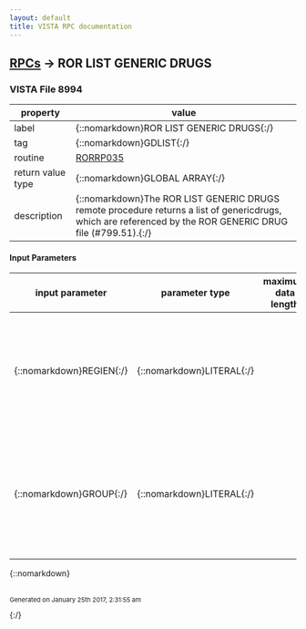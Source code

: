 ```yaml
---
layout: default
title: VISTA RPC documentation
---
```




## [RPCs](TableOfContent.md) &#8594; ROR LIST GENERIC DRUGS 



### VISTA File 8994 


 property | value 
--- | --- 
 label | {::nomarkdown}ROR LIST GENERIC DRUGS{:/}
 tag | {::nomarkdown}GDLIST{:/}
 routine | [RORRP035](http://code.osehra.org/dox/Routine_RORRP035_source.html)
 return value type | {::nomarkdown}GLOBAL ARRAY{:/}
 description | {::nomarkdown}The ROR LIST GENERIC DRUGS remote procedure returns a list of genericdrugs, which are referenced by the ROR GENERIC DRUG file (#799.51).{:/}

#### Input Parameters

| input parameter | parameter type | maximum data length | required | description | 
| --- | --- | --- | --- | --- | 
| {::nomarkdown}REGIEN{:/} | {::nomarkdown}LITERAL{:/} |  | {::nomarkdown}true{:/} | {::nomarkdown}The REGIEN parameter should contain a valid registry IEN (IEN of the registry parameters record in the ROR REGISTRY PARAMETERS file #798.1).{:/} | 
| {::nomarkdown}GROUP{:/} | {::nomarkdown}LITERAL{:/} |  |  | {::nomarkdown}If this parameter is defined and not zero, it should contain a valid codeof the Drug Group. In this case, only the drugs associated with this groupwill be returned.{:/} | 

{::nomarkdown} <br/><br/><p style="font-size: 11px">Generated on January 25th 2017, 2:31:55 am</p>{:/}